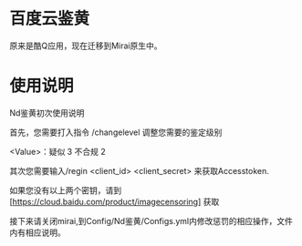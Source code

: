 # 百度云鉴黄
原来是酷Q应用，现在迁移到Mirai原生中。
# 使用说明
Nd鉴黄初次使用说明

首先，您需要打入指令 /changelevel <Value>调整您需要的鉴定级别
  
  \<Value\>：疑似 3 不合规 2
    
其次您需要输入/regin <client_id> <client_secret> 来获取Accesstoken.

  如果您没有以上两个密钥，请到 [https://cloud.baidu.com/product/imagecensoring] 获取

接下来请关闭mirai,到Config/Nd鉴黄/Configs.yml内修改惩罚的相应操作，文件内有相应说明。

